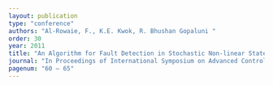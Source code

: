 ```yaml
---
layout: publication
type: "conference"
authors: "Al-Rowaie, F., K.E. Kwok, R. Bhushan Gopaluni "
order: 30
year: 2011
title: "An Algorithm for Fault Detection in Stochastic Non-linear State-Space Models Using Particle Filters"
journal: "In Proceedings of International Symposium on Advanced Control of Industrial Processes (ADCONIP), Hangzhou, China"
pagenum: "60 – 65"
---
```

